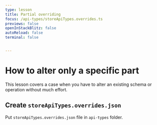 ```yaml
---
type: lesson
title: Partial overriding
focus: /api-types/storeApiTypes.overrides.ts
previews: false
openInStackBlitz: false
autoReload: false
terminal: false


---
```


# How to alter only a specific part

This lesson covers a case when you have to alter an existing schema or operation without much effort.

## Create `storeApiTypes.overrides.json`

Put `storeApiTypes.overrides.json` file in `api-types` folder.

